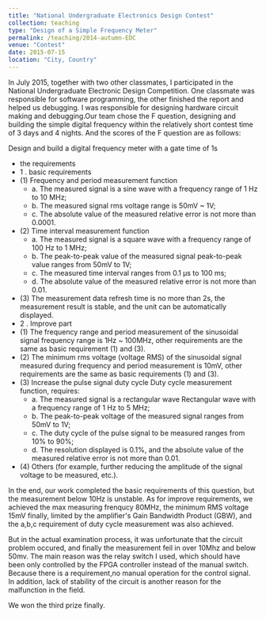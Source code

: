 ```yaml
---
title: "National Undergraduate Electronics Design Contest"
collection: teaching
type: "Design of a Simple Frequency Meter"
permalink: /teaching/2014-autumn-EDC
venue: "Contest"
date: 2015-07-15
location: "City, Country"
---
```


In July 2015, together with two other classmates, I participated in the National Undergraduate Electronic Design Competition. One classmate was responsible for software programming, the other finished the report and helped us debugging. I was responsible for designing hardware circuit making and debugging.Our team chose the F question, designing and building the simple digital frequency within the relatively short contest time of 3 days and 4 nights. And the scores of the F question are as follows:

Design and build a digital frequency meter with a gate time of 1s
* the requirements
* 1 . basic requirements
* (1) Frequency and period measurement function
    * a. The measured signal is a sine wave with a frequency range of 1 Hz to 10 MHz;
    * b. The measured signal rms voltage range is 50mV ~ 1V;
    * c. The absolute value of the measured relative error is not more than 0.0001.
* (2) Time interval measurement function
    * a. The measured signal is a square wave with a frequency range of 100 Hz to 1 MHz;
    * b. The peak-to-peak value of the measured signal peak-to-peak value ranges from 50mV to 1V;
    * c. The measured time interval ranges from 0.1 μs to 100 ms;
    * d. The absolute value of the measured relative error is not more than 0.01.
* (3) The measurement data refresh time is no more than 2s, the measurement result is stable, and the unit can be automatically displayed.
* 2 . Improve part
* (1) The frequency range and period measurement of the sinusoidal signal frequency range is 1Hz ~ 100MHz, other requirements are the same as basic requirement (1) and (3).
* (2) The minimum rms voltage (voltage RMS) of the sinusoidal signal measured during frequency and period measurement is 10mV, other requirements are the same as basic requirements (1) and (3).
* (3) Increase the pulse signal duty cycle Duty cycle measurement function, requires:
    * a. The measured signal is a rectangular wave Rectangular wave with a frequency range of 1 Hz to 5 MHz;
    * b. The peak-to-peak voltage of the measured signal ranges from 50mV to 1V;
    * c. The duty cycle of the pulse signal to be measured ranges from 10% to 90%;
    * d. The resolution displayed is 0.1%, and the absolute value of the measured relative error is not more than 0.01.
* (4) Others (for example, further reducing the amplitude of the signal voltage to be measured, etc.).

In the end, our work completed the basic requirements of this question, but the measurement below 10Hz is unstable. As for improve requirements, we achieved the max measuring frenqucy 80MHz, the minimum RMS voltage 15mV finally, limited by the amplifier's Gain Bandwidth Product (GBW), and the a,b,c requirement of duty cycle measurement was also achieved. 

But in the actual examination process, it was unfortunate that the circuit problem occured, and finally the measurement feil in over 10Mhz and below 50mv. The main reason was the relay switch I used, which should have been only controlled by the FPGA controller instead of the manual switch. Because there is a requirement,no manual operation for the control signal. In addition, lack of stability of the circuit is another reason for the malfunction in the field.

We won the third prize finally.

